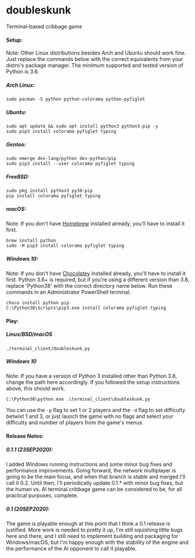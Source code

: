 # doubleskunk

Terminal-based cribbage game

#### Setup:
Note: Other Linux distributions besides Arch and Ubuntu should work fine. Just replace the commands below with the
correct equivalents from your distro's package manager. The minimum supported and tested version of Python is 3.6.

##### Arch Linux:
    sudo pacman -S python python-colorama python-pyfiglet
##### Ubuntu:
    sudo apt update && sudo apt install python3 python3-pip -y
    sudo pip3 install colorama pyfiglet typing
##### Gentoo:
    sudo emerge dev-lang/python dev-python/pip
    sudo pip3 install --user colorama pyfiglet typing
##### FreeBSD:
    sudo pkg install python3 py38-pip
    pip install colorama pyfiglet typing
##### macOS:
Note: If you don't have [Homebrew](https://brew.sh/) installed already, you'll have to install it first.

    brew install python
    sudo -H pip3 install colorama pyfiglet typing
##### Windows 10:
Note: If you don't have [Chocolatey](https://chocolatey.org/) installed already, you'll have to install it first.
Python 3.6+ is required, but if you're using a different version than 3.8, replace 'Python38' with the correct directory
name below. Run these commands in an Administrator PowerShell terminal.

    choco install python pip
    C:\Python38\Scripts\pip3.exe install colorama pyfiglet typing

#### Play:
##### Linux/BSD/macOS

    ./terminal_client/doubleskunk.py

##### Windows 10
Note: If you have a version of Python 3 installed other than Python 3.8, change the path here accordingly.
If you followed the setup instructions above, this should work.

    C:\Python38\python.exe .\terminal_client\doubleskunk.py

You can use the `-p` flag to set 1 or 2 players and the `-d` flag to set difficulty betwixt 1 and 3, or just launch the
game with no flags and select your difficulty and number of players from the game's menus.

#### Release Notes:
##### 0.1.1 (23SEP2020):
I added Windows running instructions and some minor bug fixes and performance improvements. Going forward, the network
multiplayer is going to be the main focus, and when that branch is stable and merged I'll call it 0.2. Until then, I'll
periodically update 0.1.* with minor bug fixes, but the human vs. AI terminal cribbage game can be considered to be,
for all practical purposes, complete.

##### 0.1 (20SEP2020):
The game is playable enough at this point that I think a 0.1 release is justified. More work is needed to pretty it up,
I'm still squishing little bugs here and there, and I still need to implement building and packaging for Windows/macOS,
but I'm happy enough with the stability of the engine and the performance of the AI opponent to call it playable.
